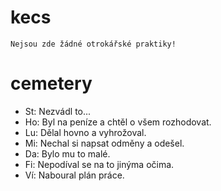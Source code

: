 kecs
====

    Nejsou zde žádné otrokářské praktiky!

cemetery
========

 * St: Nezvádl to...
 * Ho: Byl na peníze a chtěl o všem rozhodovat.
 * Lu: Dělal hovno a vyhrožoval.
 * Mi: Nechal si napsat odměny a odešel.
 * Da: Bylo mu to malé.
 * Fi: Nepodíval se na to jinýma očima.
 * Ví: Naboural plán práce.
